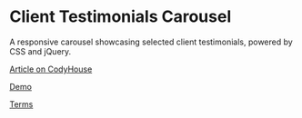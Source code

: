 Client Testimonials Carousel
=========

A responsive carousel showcasing selected client testimonials, powered by CSS and jQuery.

[Article on CodyHouse](http://codyhouse.co/gem/client-testimonials-carousel/)

[Demo](http://codyhouse.co/demo/client-testimonials-carousel/index.html)
 
[Terms](http://codyhouse.co/terms/)
